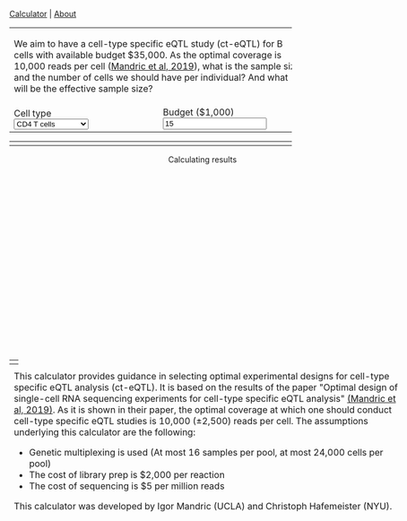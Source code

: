

  [Calculator](index.md) |
  [About](about.md)





<head>
    <link rel="stylesheet" href="https://code.jquery.com/ui/1.12.1/themes/base/jquery-ui.css">
	<script src="https://cdn.plot.ly/plotly-latest.min.js"></script>
	<script src="https://code.jquery.com/jquery-3.1.1.min.js"></script>
	<script src="https://code.jquery.com/ui/1.12.1/jquery-ui.min.js"></script>
	<script src="https://underscorejs.org/underscore-min.js"></script>
	
</head>

<table id="inputTable">
	<tr>
		<td colspan="2">
			<p><div id="buttonPreset1"></div> We aim to have a cell-type specific eQTL study (ct-eQTL) for B cells with available budget $35,000. As the optimal coverage is 10,000 reads per cell (<a href="https://www.biorxiv.org/content/10.1101/766972v1">Mandric et al, 2019</a>), what is the sample size and the number of cells we should have per individual? And what will be the effective sample size?</p>
		</td>
	</tr>
	<tr valign="bottom">
		<td>
                        Cell type
			<div id="dropCelltype" style="width:250px;"></div>
    				<select name="celltype" id="celltype">
      					<option selected="selected">CD4 T cells</option>
      					<option>CD14+ Monocytes</option>
					<option>B cells</option>
					<option>CD8 T cells</option>
      					<option>NK cells</option>
      					<option>FCGR3A+ cells</option>
					<option>Megakaryocytes</option>
      					<option>Dendritic cells</option>
    				</select>
		</td>
		<td>
			Budget ($1,000)
			<div id="sliderBudget" style="width:250px;"></div><input type="text" id="inpBudget" value="15" />
		</td>
	</tr>
</table>



<table width="100%">
<tr>
<td valign="top" colspan="2">
<div id="results" style="width:689px;"></div>
</td>
</tr></table>

<div style="width:689px;height:350px;">
<div id="cat" style="width:689px;height:350px;position:absolute;display:flex;flex-direction:column;">
<div style="margin:0 auto;">Calculating results</div>
<div style="margin:0 auto;"><img id="catImg" src="" height="0"></img></div>
</div>
<div id="plot" style="width:689px;height:350px;position:absolute;"></div>
</div>

<table id="inputTable">
<tr>
<td colspan="2">
<div id="description" style="width:689px;position:absolute;">
<p>
		This calculator provides guidance in selecting optimal experimental designs for cell-type specific eQTL analysis (ct-eQTL). It is based on the results of the paper "Optimal design of single-cell RNA sequencing experiments for cell-type specific eQTL analysis" <a href="https://www.biorxiv.org/content/10.1101/766972v1">(Mandric et al, 2019)</a>. As it is shown in their paper, the optimal coverage at which one should conduct cell-type specific eQTL studies is 10,000 (±2,500) reads per cell. The assumptions underlying this calculator are the following:
<ul>
  			<li>Genetic multiplexing is used (At most 16 samples per pool, at most 24,000 cells per pool) </li>
  			<li>The cost of library prep is $2,000 per reaction</li>
  			<li>The cost of sequencing is $5 per million reads</li>
</ul> 
</p>
<p>
	This calculator was developed by Igor Mandric (UCLA) and Christoph Hafemeister (NYU).
</p>
</div>


<script>
// min, max, step, default
//var sampleSizeRange = [10, 1000, 1, 60];
var budgetRange = [5, 100, 1, 15];

var slopes = {"CD14+ Monocytes": 1.556, "CD4 T cells": 1.549, "B cells": 1.197, "CD8 T cells": 1.196, "NK cells": 1.239, "Megakaryocytes": 1.273, "FCGR3A+ cells": 1.304, "Dendritic cells": 1.180};
var intercepts = {"CD14+ Monocytes": 4.846, "CD4 T cells": 5.074, "B cells": 4.645, "CD8 T cells": 1.623, "NK cells": 2.763, "Megakaryocytes": 1.103, "FCGR3A+ cells": 3.614, "Dendritic cells": 2.875};


$("#cat").hide(0);

$("#inpBudget").val(budgetRange[3]);
//$("#inpSampleSize").val(sampleSizeRange[3]);
$("#celltype :selected").val("NK cells");

function loadPreset(values) {
	$("#inpBudget").val(values[0]);
	$("#inpSampleSize").val(values[1]);
        $('#celltype').val(values[2]);
	updateResults();
}

function checkInput(range, txtInp, sliderInp) {
	var value = parseFloat($(txtInp).val());
	if (isNaN(value)) value = range[3];
	if (value < range[0]) value = range[0];
	if (value > range[1]) value = range[1];
	$(txtInp).val(value);
	$(sliderInp).slider("option", "value", value);
}


function syncInput() {
	checkInput(budgetRange, "#inpBudget", "#sliderBudget");
	//checkInput(sampleSizeRange, "#inpSampleSize", "#sliderSampleSize");
        $("#celltype").selectmenu("refresh");
}


LIBRARY_PREP_COST = 2000
ILLUMINA_PER_MILLION = 5
MULTIFACTOR = 1.82
R = 0.5714286
M = 4.5997701e-6


function p(multi) {
    return multi / (M * (1 - multi));
}


function q(nr, multi){
    return - (nr * multi) / (R * M * (1 - multi));
}

function numCellsLoaded(cells, multi){
    return -0.5 * p(multi) - Math.sqrt(0.25 * p(multi) * p(multi) - q(cells, multi));
}

function multiplet_rate(ncl){
    return M * ncl;
}


function numCellsRecovered(cells, multi) {
    return R * numCellsLoaded(cells, multi);
}


function singlet_rate(ncl){
    return 1 - multiplet_rate(ncl);
}


function num_singlet(cells, multi) {
    return parseInt(singlet_rate(numCellsLoaded(cells, multi)) * numCellsRecovered(cells, multi));
}

function num_ident_multiplet(cells, multi){
    numMultiplet = numCellsRecovered(cells, multi) - num_singlet(cells, multi);
    return numMultiplet * (multi - 1) / multi;
}


function num_multiplet(cells, multi){
    return numCellsRecovered(cells, multi) - num_singlet(cells, multi);
}

function num_nonident_multiplet(cells, multi){
    return parseInt(num_multiplet(cells, multi) - num_ident_multiplet(cells, multi));
}


function readsX(cells, reads_pc, multi){
    nsing = num_singlet(cells, multi);
    nmult = num_multiplet(cells, multi);
    nidentmulti = num_nonident_multiplet(cells, multi);
    return parseInt(cells * reads_pc) / ((nsing / (nsing + MULTIFACTOR * nmult)) + (nidentmulti / (1/MULTIFACTOR * nsing + nmult)));
}


function singletAvgReadsX(cells, reads_pc, multi){
    rx = readsX(cells, reads_pc, multi);
    nsing = num_singlet(cells, multi);
    nmulti = num_multiplet(cells, multi);
    return parseInt(rx / (nsing + MULTIFACTOR * nmulti));
}

function multiAvgReadsX(cells, reads_pc, multi) {
    rx = readsX(cells, reads_pc, multi);
    nsing = num_singlet(cells, multi);
    nmulti = num_multiplet(cells, multi);
    return parseInt(rx / ((1/MULTIFACTOR) * nsing + nmulti));
}



function dichotomy(cells, money, multi, eps=0.00001){
    mini = 1
    maxi = 1000000
    var i;
    for (i=0; i < 20; i ++){
        midi = parseInt(0.5 * (mini + maxi));
        midi_reads = readsX(cells, midi, multi);
        money2 = midi_reads * ILLUMINA_PER_MILLION / 1000000;
        if (Math.abs((money2 - money) * 1.0 / money) < eps){
            return midi;
        }
        else if (money2 > money) {
            maxi = midi;
        }
        else if (money2 <= money) {
            mini = midi;
        }
    }
    return midi
}


function exp_design(budget, lo_cell, hi_cell, lo_p, hi_p, diff_cell=250, multi=8) {
    // ASSUMPTION 1: number of persons is divisible by multi(=16)
    // ASSUMPTION 2: number of cells is divisible by diff_cell(=250)
    design = {};
    pers = hi_p;
    while (pers >= lo_p) {
        seq_budget = budget - (pers / multi) * LIBRARY_PREP_COST;
        if (seq_budget < 0) {
            design[pers] = new Array();
            break;
        }
        // find budget per sequencing batch
        seq_batch_budget = seq_budget / (pers / multi);
        reads_pp = new Array();
        cn = hi_cell;
        while (cn >= lo_cell) {
            cells_batch = cn * multi;
            rpp = dichotomy(cells_batch, seq_batch_budget, multi);
            if (rpp > 0) {
                singlets_ = num_singlet(cells_batch, multi);
                nonident_multi_ = num_nonident_multiplet(cells_batch, multi);
                singlets_reads = singletAvgReadsX(cells_batch, rpp, multi);
                multiplets_reads = multiAvgReadsX(cells_batch, rpp, multi);
                singlets_pic = parseInt(singlets_ / multi);
                nonident_multi_pic = parseInt(nonident_multi_ / multi);
                reads_pp.push([cn, singlets_pic, nonident_multi_pic, singlets_reads, multiplets_reads]);
            cn -= diff_cell;
            }
        }
        if (reads_pp) {
            design[pers] = reads_pp;
        }
        pers -= multi;
    }
    return design
}


//var uu = exp_design(35000, 500, 2750, 40, 120);


function sum(arr){
  return arr.reduce(function(a,b){
    return a + b
  }, 0);
}

function getget(myObj, el) {
    if (el in myObj) {
        return myObj[el];
    }
    else {
        return 0;
    }
}

function exp_design_fixed_lane_capacity(budget, lo_cell, hi_cell, lo_p, hi_p, diff_cell=250, diff_person=8, capacity=24000, max_multi=16) {
    // ASSUMPTION 1: number of cells per lane is maximized
    // ASSUMPTION 2: maximum number of individuals multiplexed is 16
    // Put greedily cells into lanes taking care to not exceed the maximum lane capacity
    // and not to exceed number of multiplexed persons
    design = {};
    pers = hi_p;
    while (pers >= lo_p) {
        cn = hi_cell;
        reads_pp = new Array();
        while (cn >= lo_cell) {
            number_ind_per_lane = parseInt(capacity * 1.0 / cn);
            number_ind_per_lane = Math.min(number_ind_per_lane, max_multi);
            nr_batches = parseInt(pers * 1.0 / number_ind_per_lane);
            if (pers % number_ind_per_lane > 0) {
                nr_batches += 1;
            }
            number_ind_per_lane_approx = pers / nr_batches;
            total_seq_budget = budget - LIBRARY_PREP_COST * nr_batches;
            if (total_seq_budget <= 0) {
                break;
            }
            seq_budget_per_person = total_seq_budget / pers;
            batch_ind_info = new Array();
            var i;
            for (i = 0; i < nr_batches; i ++) {
                batch_ind_info.push(number_ind_per_lane_approx);
            }
            extras = pers - sum(batch_ind_info);
            //cyc = cycle(range(nr_batches)) # STOPPED HERE
            cyc = 0;
            while (extras > 0) {
                inc_batch = cyc % nr_batches;
                batch_ind_info[inc_batch] += 1;
                extras -= 1;
                cyc += 1;
            }
            batch_money_info = new Array();
            for (i = 0; i < batch_ind_info.length; i ++) {
                batch_money_info.push(seq_budget_per_person * batch_ind_info[i]);
            }
            info = new Array();
            for (i = 0; i < batch_ind_info.length; i ++) {
                v = batch_money_info[i];
                w = batch_ind_info[i];
                u = cn * w;
                rpp = dichotomy(u, v, w);
                if (rpp > 0) {
                    singlets_ = num_singlet(u, w);
                    nonident_multi_ = num_nonident_multiplet(u, w);
                    singlets_reads = singletAvgReadsX(u, rpp, w);
                    multiplets_reads = multiAvgReadsX(u, rpp, w);
                    singlets_pic = parseInt(singlets_ / w);
                    nonident_multi_pic = parseInt(nonident_multi_ / w);
                    info.push([w, cn, singlets_pic, nonident_multi_pic, singlets_reads, multiplets_reads]);
                }
            }
            if (info.length == batch_ind_info.length) {
                // group by batch cell count
                info_singlet_reads_dict = {};
                info_multiplet_reads_dict = {};
                info_singlets_pic_dict = {};
                info_nonident_multi_pic_dict = {};
                //for entry in info:
                for (i = 0; i < info.length; i ++) {
                    entry = info[i];
                    info_singlets_pic_dict[entry[2]] = getget(info_singlets_pic_dict, entry[2]) + entry[0];
                    info_nonident_multi_pic_dict[entry[3]] = getget(info_nonident_multi_pic_dict, entry[3]) + entry[0];
                    info_singlet_reads_dict[entry[4]] = getget(info_singlet_reads_dict, entry[4]) + entry[0];
                    info_multiplet_reads_dict[entry[5]] = getget(info_multiplet_reads_dict,entry[5]) + entry[0];
                }
                singlets_pic = 0;
                singlets_pic_sum = 0;
                for (const u in info_singlets_pic_dict) {
                    v = info_singlets_pic_dict[u];
                    singlets_pic += u * v;
                    singlets_pic_sum += v;
                }
                singlets_pic /= parseFloat(singlets_pic_sum);
                singlets_pic = parseInt(singlets_pic);
                nonident_multi_pic = 0;
                nonident_multi_pic_sum = 0;
                for (const u in info_nonident_multi_pic_dict) {
                    v = info_nonident_multi_pic_dict[u];
                    nonident_multi_pic += u * v;
                    nonident_multi_pic_sum += v;
                }
                nonident_multi_pic /= parseFloat(nonident_multi_pic_sum);
                nonident_multi_pic = parseInt(nonident_multi_pic);
                singlets_reads = 0;
                singlets_reads_sum = 0;
                for (const u in info_singlet_reads_dict) {
                    v = info_singlet_reads_dict[u];
                    singlets_reads += u * v;
                    singlets_reads_sum += v;
                }
                singlets_reads /= parseFloat(singlets_reads_sum);
                singlets_reads = parseInt(singlets_reads);
                multiplets_reads = 0;
                multiplets_reads_sum = 0;
                for (const u in info_multiplet_reads_dict) {
                    v = info_multiplet_reads_dict;
                    multiplets_reads += u * v;
                    multiplets_reads_sum += v;
                }
                multiplets_reads /= parseFloat(multiplets_reads_sum);
                multiplets_reads = parseInt(multiplets_reads);
                reads_pp.push([cn, singlets_pic, nonident_multi_pic, singlets_reads, multiplets_reads]);
            }
            cn -= diff_cell;
            if (reads_pp) {
                design[pers] = reads_pp;
            }
        }
        pers -= diff_person;
    }
    return design;
}


function optimal_designs(budget) {
    var lowCell = 500;
    var highCell = 2750;
    var lowInd = 5;
    var highInd = 1000;
    var uu = exp_design_fixed_lane_capacity(budget, lowCell, highCell, lowInd, highInd);
    good_ind = {};
    for (const u in uu) {
        var uarr = uu[u];
        var i;
        for (i = 0; i < uarr.length; i ++) {
            if ((uarr[i][3] > 7500) && (uarr[i][3] < 12500)) {
                //console.log(u, uarr[i][0]);
                if (u in good_ind) {
                    if (uarr[i][0] > good_ind[i]) {
                        good_ind[i] = uarr[i][0];
                    }
                }
                else {
                    good_ind[u] = uarr[i][0];
                }
            }
        }
    }
    console.log(good_ind);
    return good_ind;
}


function updateResults() {
    syncInput();
    myslope = slopes[$('#celltype :selected').text()];
    myintercept = intercepts[$('#celltype :selected').text()];
    mybudget = $('#inpBudget').val();

    var optimal = optimal_designs(parseInt(mybudget) * 1000);

    var ess = mybudget * myslope + myintercept;

    $("#results").empty();	
    if (Object.keys(optimal).length > 0) {
        $("#results").append('<p>We recommend the following experimental designs:</p>');
        $("#results").append("<ul>");
        for (const ii in optimal) {
            $("#results").append("<li>" + ii + " individuals and " + optimal[ii] + " cells per individual</li>");
        }
        $("#results").append("</ul>");
    }
    else {
        $("#results").append('<p>Sorry, there was a problem</p>');
    }
    //$("#results").append('<p>Effective Sample Size (ESS): '+Plotly.d3.format(",.r")(ess.toFixed(0))+'</p>');

    var x = [];
    var y = [];
    var x2 = [mybudget, mybudget];
    var y2 = [0 * myslope + myintercept, mybudget * myslope + myintercept];
	for (var i = 5; i <= 100; i += 1) {
		x.push(i);
		y.push(i * myslope + myintercept);
	}

	// for the plot
	var c1 = 'rgb(27,158,119)';
	var c2 = 'rgb(217,95,2)';
	var layout = {
		margin: {l: 60, r: 60, b: 60, t: 10, pad: 0},
		showlegend: false,
		xaxis: {title: 'Budget ($1,000)', zeroline: false, fixedrange: true},
		yaxis: {title: 'Effective Sample Size',
				titlefont: {color: c1},
    			tickfont: {color: c1},
    			hoverformat: '.0f',
    			zeroline: false,
    			fixedrange: true},
                annotations: [{x:mybudget, y:ess, xref:"x", yref:"y", text:"ESS:" + ess.toFixed(0), align:"center", bordercolor: '#c7c7c7',borderwidth: 2,bgcolor: '#ff7f0e',opacity: 0.8, arrowcolor: '#636363',arrowwidth: 2,arrowsize: 1,arrowhead: 2, font:{size:20, color:"#ffffff"}}]
	}
	var trace1 = {x: x, y: y, line:{color: c1}, name: ''};
	var trace2 = {x: x2, y: y2, line:{color: c2, width:3, dash: "dot", mode:"lines"}, hoverinfo:"skip"};
        var trace3 = {x:[mybudget], y: [mybudget * myslope + myintercept], mode: "markers", marker:{color: 'rgb(142, 124, 195)',size:20}, name: "ESS", hoverinfo:"skip"};
	var plotElem = document.getElementById('plot');
	Plotly.purge(plotElem);
	Plotly.plot(plotElem, [trace1, trace2, trace3], layout, {displayModeBar: false});
	if (catMode > 0 && !$("#cat").is(":visible")) {
		showCat();
		setTimeout(hideCat, 1000);
	}
}

$("#inputTable").find("td").css("padding", "12px");

$("#celltype").selectmenu({
	value: $("#celltype").val(),
        change: function(event, ui) {updateResults();},
});

$("#sliderBudget").slider({
	value: parseInt($("#inpBudget").val()),
	min: budgetRange[0],
	max: budgetRange[1],
	step: budgetRange[2],
	slide: function(event, ui) {$("#inpBudget").val(ui.value); updateResults();},
	stop: function(event, ui) {updateResults();},
});

//$("#sliderSampleSize").slider({
//	value: parseInt($("#inpSampleSize").val()),
//	min: sampleSizeRange[0],
//	max: sampleSizeRange[1],
//	step: sampleSizeRange[2],
//	slide: function(event, ui) {$("#inpSampleSize").val(ui.value); updateResults();},
//	stop: function(event, ui) {updateResults();},
//});


$("#buttonPreset1").button({label: 'Load preset'}).click(function() {loadPreset([35, 60, "B cells"]);});


$("#moreDetails").button({label: 'More detail'});
$("#moreDetails").click(function() {
	$(this).text(function(i, text){
    	return text === "More detail" ? "Less detail" : "More detail";
    });
    updateResults();
});

$(".ui-button").css('padding', 2);

var lazyUpdate = _.debounce(updateResults, 500);
$("input").keyup(lazyUpdate);

updateResults();

</script>

